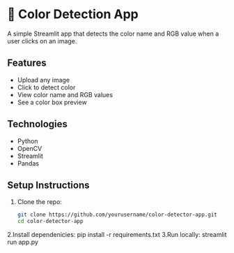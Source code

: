 # 🎨 Color Detection App

A simple Streamlit app that detects the color name and RGB value when a user clicks on an image.

## Features

- Upload any image
- Click to detect color
- View color name and RGB values
- See a color box preview

## Technologies

- Python
- OpenCV
- Streamlit
- Pandas

## Setup Instructions

1. Clone the repo:
   ```bash
   git clone https://github.com/yourusername/color-detector-app.git
   cd color-detector-app
2.Install dependenicies:
    pip install -r requirements.txt
3.Run locally:
    streamlit run app.py

